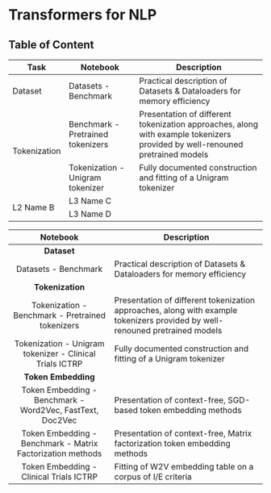 # Transformers for NLP


## Table of Content


<table>
    <thead>
        <tr>
            <th>Task</th>
            <th>Notebook</th>
            <th>Description</th>
        </tr>
    </thead>
    <tbody>
        <tr>
            <td rowspan=1>Dataset</td>
            <td rowspan=1>Datasets - Benchmark</td>
            <td>Practical description of Datasets & Dataloaders for memory efficiency</td>
        </tr>
        <tr>
            <td rowspan=2>Tokenization</td>
            <td rowspan=1>Benchmark - Pretrained tokenizers</td>
            <td>Presentation of different tokenization approaches, along with example tokenizers provided by well-renouned pretrained models</td>
        </tr>
        <tr>
            <td rowspan=1>Tokenization - Unigram tokenizer</td>
            <td>Fully documented construction and fitting of a Unigram tokenizer</td>
        </tr>
        <tr>
            <td rowspan=2>L2 Name B</td>
            <td>L3 Name C</td>
        </tr>
        <tr>
            <td>L3 Name D</td>
        </tr>
    </tbody>
</table>

| Notebook | Description |
|:-----:|-----|
| **Dataset** |
| Datasets - Benchmark | Practical description of Datasets & Dataloaders for memory efficiency |
| **Tokenization** |
| Tokenization - Benchmark - Pretrained tokenizers | Presentation of different tokenization approaches, along with example tokenizers provided by well-renouned pretrained models |
| Tokenization - Unigram tokenizer - Clinical Trials ICTRP | Fully documented construction and fitting of a Unigram tokenizer |
| **Token Embedding** |
| Token Embedding - Benchmark - Word2Vec, FastText, Doc2Vec | Presentation of context-free, SGD-based token embedding methods |
| Token Embedding - Benchmark - Matrix Factorization methods | Presentation of context-free, Matrix factorization token embedding methods |
| Token Embedding - Clinical Trials ICTRP | Fitting of W2V embedding table on a corpus of I/E criteria |
